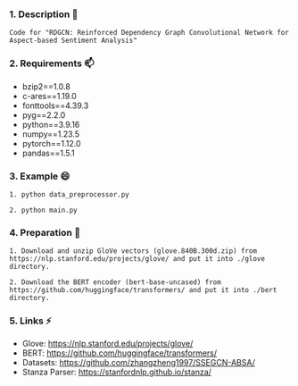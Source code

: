 ### 1. Description 💬
```
Code for "RDGCN: Reinforced Dependency Graph Convolutional Network for Aspect-based Sentiment Analysis"
```

### 2. Requirements 📫
- bzip2==1.0.8
- c-ares==1.19.0
- fonttools==4.39.3
- pyg==2.2.0
- python==3.9.16
- numpy==1.23.5
- pytorch==1.12.0
- pandas==1.5.1


### 3. Example 😄
```
1. python data_preprocessor.py

2. python main.py
```


### 4. Preparation 🌱
```
1. Download and unzip GloVe vectors (glove.840B.300d.zip) from https://nlp.stanford.edu/projects/glove/ and put it into ./glove directory.

2. Download the BERT encoder (bert-base-uncased) from https://github.com/huggingface/transformers/ and put it into ./bert directory.
```


### 5. Links ⚡
- Glove: https://nlp.stanford.edu/projects/glove/
- BERT: https://github.com/huggingface/transformers/
- Datasets: https://github.com/zhangzheng1997/SSEGCN-ABSA/
- Stanza Parser: https://stanfordnlp.github.io/stanza/


<!--
**RDGCN/RDGCN** is a ✨ _special_ ✨ repository because its `README.md` (this file) appears on your GitHub profile.

Here are some ideas to get you started:

- 🔭 I’m currently working on ...
-  I’m currently learning ...
- 👯 I’m looking to collaborate on ...
- 🤔 I’m looking for help with ...
-  Ask me about ...
-  How to reach me: Encryption
-  Pronouns: RDGCN
-  Fun fact: python main.py
-->
